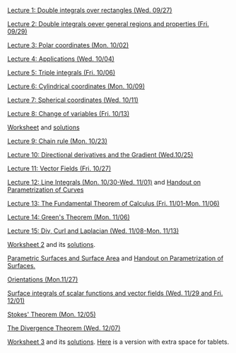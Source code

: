 [Lecture 1: Double integrals over rectangles (Wed. 09/27)](./15.1/15.1.pdf)

[Lecture 2: Double integrals oever general regions and properties (Fri. 09/29)](./15.3/15.3.pdf)

[Lecture 3: Polar coordinates (Mon. 10/02)](./15.4/15.4.pdf)

[Lecture 4: Applications (Wed. 10/04)](./15.5/15.5.pdf)

[Lecture 5: Triple integrals (Fri. 10/06)](./15.7/15.7.pdf)

[Lecture 6: Cylindrical coordinates (Mon. 10/09)](./15.8/15.8.pdf)

[Lecture 7: Spherical coordinates (Wed. 10/11)](./15.9/15.9.pdf)

[Lecture 8: Change of variables (Fri. 10/13)](./15.10/15.10.pdf)

[Worksheet](Worksheet.pdf) and [solutions](Worksheet_solutions.pdf)

[Lecture 9: Chain rule (Mon. 10/23)](./14.5/14.5.pdf)

[Lecture 10: Directional derivatives and the Gradient (Wed.10/25)](./14.6/14.6)

[Lecture 11: Vector Fields (Fri. 10/27)](./16.1/16.1.pdf)

[Lecture 12: Line Integrals (Mon. 10/30-Wed. 11/01)](16.2/16.2.pdf) and [Handout on Parametrization of Curves](./Handout1/handout1.pdf)

[Lecture 13: The Fundamental Theorem of Calculus (Fri. 11/01-Mon. 11/06)](16.3/16.3.pdf)

[Lecture 14: Green's Theorem (Mon. 11/06)](16.4/16.4.pdf)

[Lecture 15: Div, Curl and Laplacian (Wed. 11/08-Mon. 11/13)](16.5/16.5.pdf)

[Worksheet 2](Worksheet_2.pdf) and its [solutions](Worksheet2solution_flat.pdf).

[Parametric Surfaces and Surface Area](16.6/16.6.pdf) and [Handout on Parametrization of Surfaces.](Handout2/Handout2.pdf)

[Orientations (Mon.11/27)](16.7/16.7.pdf)

[Surface integrals of scalar functions and vector fields (Wed. 11/29 and Fri. 12/01)](16.7.2/16.7.2.pdf)

[Stokes' Theorem (Mon. 12/05)](16.8/16.8.pdf)

[The Divergence Theorem (Wed. 12/07)](16.9/16.9.pdf)

[Worksheet 3](Worksheet_3/Worksheet_3.pdf) and its [solutions](Worksheet_3_solutions_flat.pdf). [Here](Worksheet_3_tablets/Worksheet_3.tablets.pdf) is a version with extra space for tablets.
